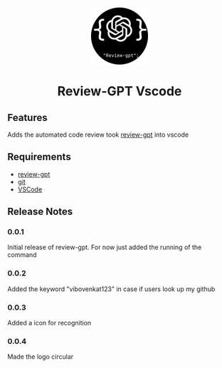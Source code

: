 <h3 align="center">
  <img src="https://raw.githubusercontent.com/vibovenkat123/rgpt-vscode/main/assets/logo/shrinked_logo.png" />
  <h1 align="center"> Review-GPT Vscode </h1>
</h3>

## Features

Adds the automated code review took [review-gpt](https://github.com/vibovenkat123/review-gpt) into vscode

## Requirements

* [review-gpt](https://github.com/vibovenkat123/review-gpt)
* [git](https://git-scm.com)
* [VSCode](https://code.visualstudio.com)

## Release Notes


### 0.0.1

Initial release of review-gpt. For now just added the running of the command

### 0.0.2

Added the keyword "vibovenkat123" in case if users look up my github

### 0.0.3

Added a icon for recognition

### 0.0.4

Made the logo circular
